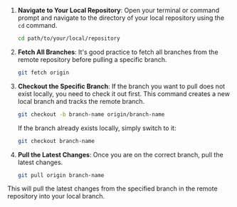 
1. **Navigate to Your Local Repository**:
   Open your terminal or command prompt and navigate to the directory of your local repository using the `cd` command.

   ```bash
   cd path/to/your/local/repository
   ```

2. **Fetch All Branches**:
   It's good practice to fetch all branches from the remote repository before pulling a specific branch.

   ```bash
   git fetch origin
   ```

3. **Checkout the Specific Branch**:
   If the branch you want to pull does not exist locally, you need to check it out first. This command creates a new local branch and tracks the remote branch.

   ```bash
   git checkout -b branch-name origin/branch-name
   ```

   If the branch already exists locally, simply switch to it:

   ```bash
   git checkout branch-name
   ```

4. **Pull the Latest Changes**:
   Once you are on the correct branch, pull the latest changes.

   ```bash
   git pull origin branch-name
   ```

This will pull the latest changes from the specified branch in the remote repository into your local branch.
